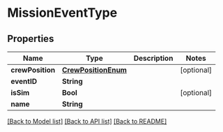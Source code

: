 # MissionEventType

## Properties
Name | Type | Description | Notes
------------ | ------------- | ------------- | -------------
**crewPosition** | [**CrewPositionEnum**](CrewPositionEnum.md) |  | [optional] 
**eventID** | **String** |  | 
**isSim** | **Bool** |  | [optional] 
**name** | **String** |  | 

[[Back to Model list]](../README.md#documentation-for-models) [[Back to API list]](../README.md#documentation-for-api-endpoints) [[Back to README]](../README.md)


